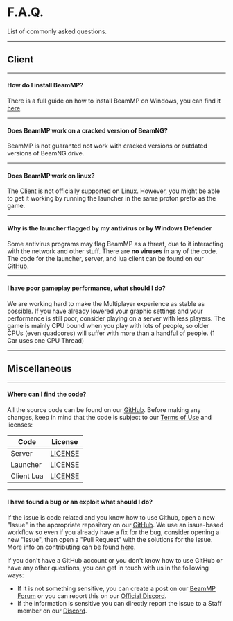 # F.A.Q.
List of commonly asked questions.

---
## **Client**

---
#### **How do I install BeamMP?**

There is a full guide on how to install BeamMP on Windows, you can find it [here](https://docs.beammp.com/game/getting-started/).

---
#### **Does BeamMP work on a cracked version of BeamNG?**

BeamMP is not guaranted not work with cracked versions or outdated versions of BeamNG.drive.

---
#### **Does BeamMP work on linux?**

The Client is not officially  supported on Linux. However, you might be able to get it working by running the launcher in the same proton prefix as the game.

---
#### **Why is the launcher flagged by my antivirus or by Windows Defender**

Some antivirus programs may flag BeamMP as a threat, due to it interacting with the network and other stuff. There are **no viruses** in any of the code. The code for the launcher, server, and lua client can be found on our [GitHub](https://github.com/BeamMP).

---
#### **I have poor gameplay performance, what should I do?**

We are working hard to make the Multiplayer experience as stable as possible. If you have already lowered your graphic settings and your performance is still poor, consider playing on a server with less players. The game is mainly CPU bound when you play with lots of people, so older CPUs (even quadcores) will suffer with more than a handful of people. (1 Car uses one CPU Thread)

---
## **Miscellaneous**

---
#### **Where can I find the code?**

All the source code can be found on our [GitHub](https://github.com/BeamMP).
Before making any changes, keep in mind that the code is subject to our [Terms of Use](https://forum.beammp.com/t/terms-of-use-v1-0/43) and licenses:

|   Code     | License                                                                    |
|------------|:--------------------------------------------------------------------------:|
| Server     | [LICENSE](https://github.com/BeamMP/BeamMP-Server/blob/master/LICENSE)     |
| Launcher   | [LICENSE](https://github.com/BeamMP/BeamMP-Launcher/blob/master/README.md) |
| Client Lua | [LICENSE](https://github.com/BeamMP/BeamMP/blob/development/LICENSE.md)    |

---
#### **I have found a bug or an exploit what should I do?**

If the issue is code related and you know how to use Github, open a new "Issue" in the appropriate repository on our [GitHub](https://github.com/BeamMP). We use an issue-based workflow so even if you already have a fix for the bug, consider opening a new "Issue", then open a "Pull Request" with the solutions for the issue. More info on contributing can be found [here](https://github.com/BeamMP/BeamMP/blob/development/CONTRIBUTING.md).

If you don't have a GitHub account or you don't know how to use GitHub or have any other questions, you can get in touch with us in the following ways:

- If it is not something sensitive, you can create a post on our [BeamMP Forum](https://forum.beammp.com) or you can report this on our [Official Discord](https://discord.gg/beammp).
- If the information is sensitive you can directly report the issue to a Staff member on our [Discord](https://discord.gg/beammp).
